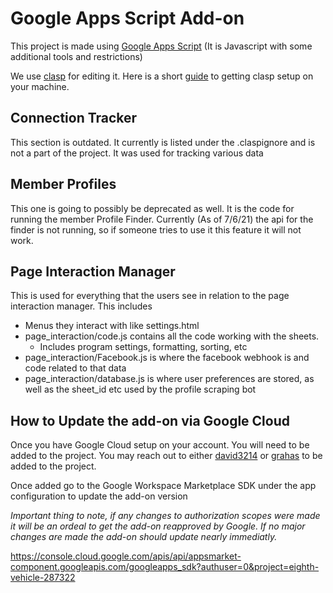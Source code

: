 # Google Apps Script Add-on

This project is made using [Google Apps Script](https://developers.google.com/apps-script) (It is Javascript with some additional tools and restrictions)

We use [clasp](https://github.com/google/clasp) for editing it. Here is a short [guide](https://yagisanatode.com/2019/04/01/working-with-google-apps-script-in-visual-studio-code-using-clasp/) to getting clasp setup on your machine.

## Connection Tracker

This section is outdated. It currently is listed under the .claspignore and is not a part of the project. It was used for tracking various data

## Member Profiles

This one is going to possibly be deprecated as well. It is the code for running the member Profile Finder. 
Currently (As of 7/6/21) the api for the finder is not running, so if someone tries to use it this feature it will not work.

## Page Interaction Manager

This is used for everything that the users see in relation to the page interaction manager. 
This includes 
- Menus they interact with like settings.html
- page_interaction/code.js contains all the code working with the sheets.
  - Includes program settings, formatting, sorting, etc
- page_interaction/Facebook.js is where the facebook webhook is and code related to that data
- page_interaction/database.js is where user preferences are stored, as well as the sheet_id etc used by the profile scraping bot

## How to Update the add-on via Google Cloud

Once you have Google Cloud setup on your account. You will need to be added to the project. 
You may reach out to either [david3214](https://github.com/david3214) or [grahas](https://github.com/grahas) to be added to the project.

Once added go to the Google Workspace Marketplace SDK under the app configuration to update the add-on version

*Important thing to note, if any changes to authorization scopes were made it will be an ordeal to get the add-on reapproved by Google.
If no major changes are made the add-on should update nearly immediatly.*

https://console.cloud.google.com/apis/api/appsmarket-component.googleapis.com/googleapps_sdk?authuser=0&project=eighth-vehicle-287322
